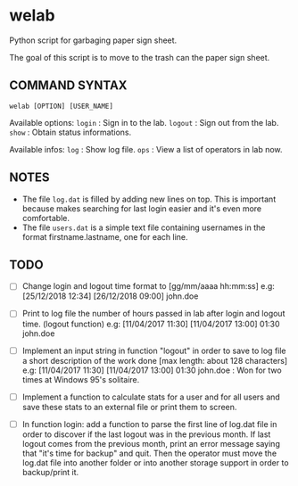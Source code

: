 # welab
Python script for garbaging paper sign sheet.

The goal of this script is to move to the trash can the paper sign sheet.

## COMMAND SYNTAX
`welab [OPTION] [USER_NAME]`

Available options:
  `login`  : Sign in to the lab.
  `logout` : Sign out from the lab.
  `show`   : Obtain status informations.

  Available infos:
      `log` : Show log file.
      `ops` : View a list of operators in lab now.

## NOTES
- The file `log.dat` is filled by adding new lines on top. This is important because
makes searching for last login easier and it's even more comfortable.
- The file `users.dat` is a simple text file containing usernames in the format
firstname.lastname, one for each line.


## TODO
- [ ] Change login and logout time format to [gg/mm/aaaa hh:mm:ss]
      e.g: [25/12/2018 12:34] [26/12/2018 09:00] john.doe

- [ ] Print to log file the number of hours passed in lab after login and logout time. (logout function)
      e.g: [11/04/2017 11:30] [11/04/2017 13:00] 01:30 john.doe


- [ ] Implement an input string in function "logout" in order to save to log file a short
      description of the work done [max length: about 128 characters]
      e.g: [11/04/2017 11:30] [11/04/2017 13:00] 01:30 john.doe : Won for two times at Windows 95's solitaire.

- [ ] Implement a function to calculate stats for a user and for all users and save these stats
      to an external file or print them to screen.

- [ ] In function login: add a function to parse the first line of log.dat file in order to discover
      if the last logout was in the previous month. If last logout comes from the previous month,
      print an error message saying that "it's time for backup" and quit.
      Then the operator must move the log.dat file into another folder or into another
      storage support in order to backup/print it.

